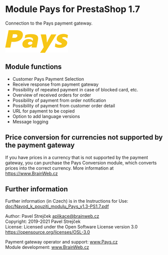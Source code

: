 # Module Pays for PrestaShop 1.7

Connection to the Pays payment gateway.  

![Logo Pays](views/img/pays_ps-payment.png)

## Module functions

- Customer Pays Payment Selection
- Receive response from payment gateway
- Possibility of repeated payment in case of blocked card, etc.
- Overview of received orders for order
- Possibility of payment from order notification
- Possibility of payment from customer order detail
- URL for payment to be copied
- Option to add language versions
- Message logging

## Price conversion for currencies not supported by the payment gateway

If you have prices in a currency that is not supported by the payment gateway,
you can purchase the Pays Conversion module, which converts prices into the correct currency.
More information at https://www.BrainWeb.cz

## Further information

Further information (in Czech) is in the Instructions for Use:  
[doc/Navod_k_pouziti_modulu_Pays_v1.3-PS1.7.pdf](doc/Navod_k_pouziti_modulu_Pays_v1.3-PS1.7.pdf)

Author:    Pavel Strejček <aplikace@brainweb.cz>  
Copyright: 2019-2021 Pavel Strejček  
License:   Licensed under the Open Software License version 3.0  https://opensource.org/licenses/OSL-3.0

Payment gateway operator and support: www.Pays.cz  
Module development: www.BrainWeb.cz
